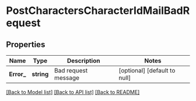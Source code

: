 # PostCharactersCharacterIdMailBadRequest

## Properties
Name | Type | Description | Notes
------------ | ------------- | ------------- | -------------
**Error_** | **string** | Bad request message | [optional] [default to null]

[[Back to Model list]](../README.md#documentation-for-models) [[Back to API list]](../README.md#documentation-for-api-endpoints) [[Back to README]](../README.md)


